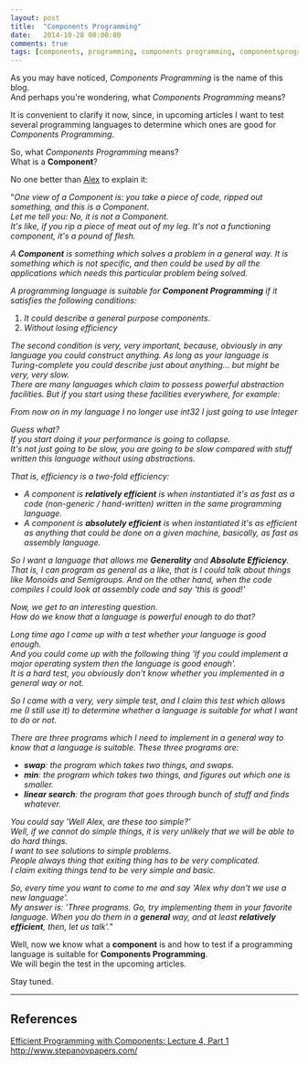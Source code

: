 ```yaml
---
layout: post
title:  "Components Programming"
date:   2014-10-28 00:00:00
comments: true
tags: [components, programming, components programming, componentsprogramming, stepanov, knuth, stroustrup, generic, genericprogramming, generic programming, genericity, concepts, math, mathematics, elements, eop, contracts, performance, c++, cpp, c, java, dotnet, c#, csharp, python, ruby, javascript, haskell, dlang, rust, golang, eiffel, templates, metaprogramming]
---
```


As you may have noticed, *Components Programming* is the name of this blog.  
And perhaps you're wondering, what *Components Programming* means?

It is convenient to clarify it now, since, in upcoming articles I want to test several programming languages to determine which ones are good for *Components Programming*.

So, what *Components Programming* means?  
What is a **Component**?

No one better than [Alex](http://www.stepanovpapers.com/) to explain it:

"*One view of a Component is: you take a piece of code, ripped out something, and this is a Component.  
Let me tell you: No, it is not a Component.  
It's like, if you rip a piece of meat out of my leg. It's not a functioning component, it's a pound of flesh.*

*A __Component__ is something which solves a problem in a general way. It is something which is not specific, and then could be used by all the applications which needs this particular problem being solved.*

*A programming language is suitable for __Component Programming__ if it satisfies the following conditions:*

1. *It could describe a general purpose components*.  
2. *Without losing efficiency*

*The second condition is very, very important, because, obviously in any language you could construct anything. As long as your language is Turing-complete you could describe just about anything... but might be very, very slow.  
There are many languages which claim to possess powerful abstraction facilities. But if you start using these facilities everywhere, for example:*

   *From now on in my language I no longer use int32 I just going to use Integer*

*Guess what?  
If you start doing it your performance is going to collapse.  
It's not just going to be slow, you are going to be slow compared with stuff written this language without using abstractions.*
 
*That is, efficiency is a two-fold efficiency:*

- *A component is __relatively efficient__ is when instantiated it's as fast as a code (non-generic / hand-written) written in the same programming language.*
- *A component is __absolutely efficient__ is when instantiated it's as efficient as anything that could be done on a given machine, basically, as fast as assembly language.*

*So I want a language that allows me __Generality__ and __Absolute Efficiency__.  
That is, I can program as general as a like, that is I could talk about things like Monoids and Semigroups. And on the other hand, when the code compiles I could look at assembly code and say 'this is good!'*

*Now, we get to an interesting question.  
How do we know that a language is powerful enough to do that?*

*Long time ago I came up with a test whether your language is good enough.  
And you could come up with the following thing 'If you could implement a major operating system then the language is good enough'.  
It is a hard test, you obviously don't know whether you implemented in a general way or not.*

*So I came with a very, very simple test, and I claim this test which allows me (I still use it) to determine whether a language is suitable for what I want to do or not.*

*There are three programs which I need to implement in a general way to know that a language is suitable. These three programs are:*

- *__swap__: the program which takes two things, and swaps.*
- *__min__: the program which takes two things, and figures out which one is smaller.*
- *__linear search__: the program that goes through bunch of stuff and finds whatever.*

*You could say 'Well Alex, are these too simple?’  
Well, if we cannot do simple things, it is very unlikely that we will be able to do hard things.  
I want to see solutions to simple problems.  
People always thing that exiting thing has to be very complicated.  
I claim exiting things tend to be very simple and basic.*

*So, every time you want to come to me and say 'Alex why don't we use a new language'.  
My answer is: 'Three programs. Go, try implementing them in your favorite language. When you do them in a __general__ way, and at least __relatively efficient__, then, let us talk'.*"

Well, now we know what a **component** is and how to test if a programming language is suitable for **Components Programming**.  
We will begin the test in the upcoming articles.

Stay tuned.


---

## References


[Efficient Programming with Components: Lecture 4, Part 1](http://youtu.be/4pSqzrbjq4Q)
http://www.stepanovpapers.com/






